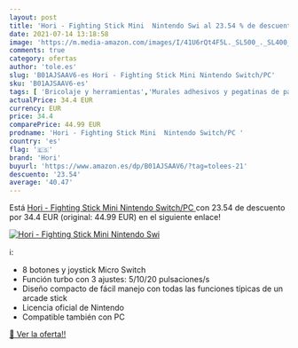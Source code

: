 ```yaml
---
layout: post
title: 'Hori - Fighting Stick Mini  Nintendo Swi al 23.54 % de descuento'
date: 2021-07-14 13:18:58
image: 'https://m.media-amazon.com/images/I/41U6rQt4F5L._SL500_._SL400_.jpg'
comments: true
category: ofertas
author: 'tole.es'
slug: 'B01AJSAAV6-es Hori - Fighting Stick Mini Nintendo Switch/PC'
sku: 'B01AJSAAV6-es'
tags: [ 'Bricolaje y herramientas','Murales adhesivos y pegatinas de pared','Pinturas, herramientas y tratamiento de paredes','hori','nintendo', ]
actualPrice: 34.4 EUR
currency: EUR
price: 34.4
comparePrice: 44.99 EUR
prodname: 'Hori - Fighting Stick Mini  Nintendo Switch/PC '
country: 'es'
flag: '🇪🇸'
brand: 'Hori'
buyurl: 'https://www.amazon.es/dp/B01AJSAAV6/?tag=tolees-21'
descuento: '23.54'
average: '40.47'
---
```


Está [Hori - Fighting Stick Mini  Nintendo Switch/PC ](https://www.amazon.es/dp/B01AJSAAV6/?tag=tolees-21) con 23.54 de descuento por 34.4 EUR (original: 44.99 EUR) en el siguiente enlace!

[![Hori - Fighting Stick Mini  Nintendo Swi](https://m.media-amazon.com/images/I/41U6rQt4F5L._SL500_._SL400_.jpg)](https://www.amazon.es/dp/B01AJSAAV6/?tag=tolees-21)

ℹ️:

- 8 botones y joystick Micro Switch
- Función turbo con 3 ajustes: 5/10/20 pulsaciones/s
- Diseño compacto de fácil manejo con todas las funciones típicas de un arcade stick
- Licencia oficial de Nintendo
- Compatible también con PC

[🛒 Ver la oferta!!](https://www.amazon.es/dp/B01AJSAAV6/?tag=tolees-21)
